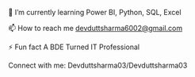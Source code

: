 🌱 I’m currently learning Power BI, Python, SQL, Excel

📫 How to reach me devduttsharma6002@gmail.com

⚡ Fun fact A BDE Turned IT Professional

Connect with me:
Devduttsharma03/Devduttsharma03
<!---
Devduttsharma03/Devduttsharma03 is a ✨ special ✨ repository because its `README.md` (this file) appears on your GitHub profile.
You can click the Preview link to take a look at your changes.
--->
